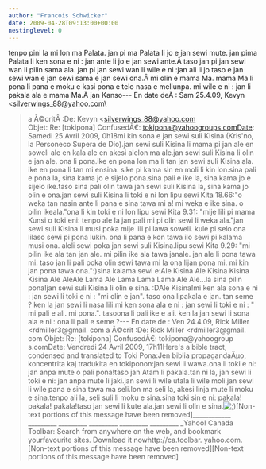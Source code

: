 ```yaml
---
author: "Francois Schwicker"
date: 2009-04-28T09:13:00+00:00
nestinglevel: 0
---
```

tenpo pini la mi lon ma Palata. jan pi ma Palata li jo e jan sewi mute. jan pima Palata li ken sona e ni : jan ante li jo e jan sewi ante.Â taso jan pi jan sewi wan li pilin sama ala. jan pi jan sewi wan li wile e ni :jan ali li jo taso e jan sewi wan e jan sewi sama e jan sewi ona.Â mi olin e mama Ma. mama Ma li pona li pana e moku e kasi pona e telo nasa e meliunpa. mi wile e ni : jan li pakala ala e mama Ma.Â jan Kanso---
 En date deÂ : Sam 25.4.09, Kevyn <[silverwings_88@yahoo.com](mailto://silverwings_88@yahoo.com)\
> a Ã©critÂ :De: Kevyn <[silverwings_88@yahoo.com](mailto://silverwings_88@yahoo.com)\
>Objet: Re: \[tokipona\] ConfusedÃ€: [tokipona@yahoogroups.comDate](mailto://tokipona@yahoogroups.comDate): Samedi 25 Avril 2009, 0h18mi kin sona e jan sewi suli Kisina (Kris'no, la Personeco Supera de Dio).jan sewi suli Kisina li mama pi jan ale en soweli ale en kala ale en akesi alelon ma ale.jan sewi suli Kisina li olin e jan ale. ona li pona.ike en pona lon ma li tan jan sewi suli Kisina ala. ike en pona li tan mi ensina. sike pi kama sin en moli li kin lon.sina pali e pona la, sina kama jo e sijelo pona.sina pali e ike la, sina kama jo e sijelo ike.taso sina pali olin tawa jan sewi suli Kisina la, sina kama jo olin e ona.jan sewi suli Kisina li toki e ni lon lipu sewi Kita 18.66:"o weka tan nasin ante li pana e sina tawa mi a! mi weka e ike sina. o pilin ikeala."ona li kin toki e ni lon lipu sewi Kita 9.31: "mije lili pi mama Kunsi o toki eni: tenpo ale la jan pali mi pi olin sewi li weka ala."jan sewi suli Kisina li musi poka mije lili pi lawa soweli. kule pi selo ona lilaso sewi pi pona lukin. ona li pana e kon tawa ilo sewi pi kalama musi ona. aleli sewi poka jan sewi suli Kisina.lipu sewi Kita 9.29: "mi pilin ike ala tan jan ale. mi pilin ike ala tawa janale. jan ale li pona tawa mi. taso jan li pali poka olin sewi tawa mi la ona lijan pona mi. mi kin jan pona tawa ona.":)sina kalama sewi e:Ale Kisina Ale Kisina Kisina Kisina Ale AleAle Lama Ale Lama Lama Lama Ale Ale...la sina pilin pona!jan sewi suli Kisina li olin e sina. :DAle Kisina!mi ken ala sona e ni : jan sewi li toki e ni : "mi olin e jan". taso ona lipakala e jan. tan seme ? ken la jan sewi li nasa lili.mi ken sona ala e ni : jan sewi li toki e ni : " mi pali e ali. mi pona.". tasoona li pali ike e ali. ken la jan sewi li sona ala e ni : ona li pali e seme ?---
 En date de : Ven 24.4.09, Rick Miller <rdmiller3@gmail. com
> a Ã©crit :De: Rick Miller <rdmiller3@gmail. com
>Objet: Re: \[tokipona\] ConfusedÃ€: tokipona@yahoogroup s.comDate: Vendredi 24 Avril 2009, 17h11Here's a bible tract, condensed and translated to Toki Pona:Jen biblia propagandaÄµo, koncentrita kaj tradukita en tokiponon:jan sewi li wawa.ona li toki e ni: jan anpa mute o pali pona!taso jan Atam li pakala.tan ni la, jan sewi li toki e ni: jan anpa mute li jaki.jan sewi li wile utala li wile moli.jan sewi li wile pana e sina tawa ma seli.lon ma seli la, akesi linja mute li moku e sina.tenpo ali la, seli suli li moku e sina.sina toki sin e ni: pakala! pakala! pakala!taso jan sewi li kute ala.jan sewi li olin e sina.![;)](images/smilies/icon_e_wink.gif "Wink")\[Non-text portions of this message have been removed\]\_\_\_\_\_\_\_\_\_\_\_\_ \_\_\_\_\_\_\_\_\_ \_\_\_\_\_\_\_\_\_ \_\_\_\_\_\_\_\_\_ \_\_\_\_\_\_\_\_\_ \_\_\_\_\_\_\_\_\_ \_Yahoo! Canada Toolbar: Search from anywhere on the web, and bookmark yourfavourite sites. Download it nowhttp://ca.toolbar. yahoo.com.\[Non-text portions of this message have been removed\]\[Non-text portions of this message have been removed\]